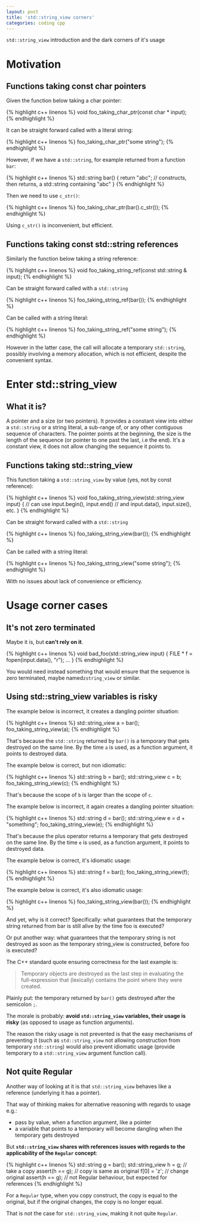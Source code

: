 ```yaml
---
layout: post
title: 'std::string_view corners'
categories: coding cpp
---
```


`std::string_view` introduction and the dark corners of it's usage


# Motivation

## Functions taking const char pointers

Given the function below taking a char pointer:

{% highlight c++ linenos %}
void foo_taking_char_ptr(const char * input);
{% endhighlight %}

It can be straight forward called with a literal string:

{% highlight c++ linenos %}
foo_taking_char_ptr("some string");
{% endhighlight %}

However, if we have a `std::string`, for example returned from a function
`bar`:

{% highlight c++ linenos %}
std::string bar() {
  return "abc"; // constructs, then returns, a std::string containing "abc"
}
{% endhighlight %}

Then we need to use `c_str()`:

{% highlight c++ linenos %}
foo_taking_char_ptr(bar().c_str());
{% endhighlight %}

Using `c_str()` is inconvenient, but efficient.


## Functions taking const std::string references

Similarly the function below taking a string reference:

{% highlight c++ linenos %}
void foo_taking_string_ref(const std::string & input);
{% endhighlight %}

Can be straight forward called with a `std::string`

{% highlight c++ linenos %}
foo_taking_string_ref(bar());
{% endhighlight %}

Can be called with a string literal:

{% highlight c++ linenos %}
foo_taking_string_ref("some string");
{% endhighlight %}

However in the latter case, the call will allocate a temporary `std::string`,
possibly involving a memory allocation, which is not efficient, despite the
convenient syntax.

# Enter std::string_view

## What it is?

A pointer and a size (or two pointers). It provides a constant view into either
a `std::string` or a string literal, a sub-range of, or any other contiguous
sequence of characters. The pointer points at the beginning, the size is the
length of the sequence (or pointer to one past the last, i.e the end). It's a
constant view, it does not allow changing the sequence it points to.


## Functions taking std::string_view

This function taking a `std::string_view` by value (yes, not by const
reference):

{% highlight c++ linenos %}
void foo_taking_string_view(std::string_view input) {
  // can use input.begin(), input.end()
  // and input.data(), input.size(), etc.
}
{% endhighlight %}

Can be straight forward called with a `std::string`

{% highlight c++ linenos %}
foo_taking_string_view(bar());
{% endhighlight %}

Can be called with a string literal:

{% highlight c++ linenos %}
foo_taking_string_view("some string");
{% endhighlight %}

With no issues about lack of convenience or efficiency.


# Usage corner cases

## It's not zero terminated

Maybe it is, but **can't rely on it**.

{% highlight c++ linenos %}
void bad_foo(std::string_view input) {
  FILE * f = fopen(input.data(), "r");
  ...
}
{% endhighlight %}

You would need instead something that would ensure that the sequence is zero
terminated, maybe named`zstring_view` or similar.


## Using std::string_view variables is risky

The example below is incorrect, it creates a dangling pointer situation:

{% highlight c++ linenos %}
std::string_view a = bar();
foo_taking_string_view(a);
{% endhighlight %}

That's because the `std::string` returned by `bar()` is a temporary that gets
destroyed on the same line. By the time `a` is used, as a function argument, it
points to destroyed data.

The example below is correct, but non idiomatic:

{% highlight c++ linenos %}
std::string b = bar();
std::string_view c = b;
foo_taking_string_view(c);
{% endhighlight %}

That's because the scope of `b` is larger than the scope of `c`.

The example below is incorrect, it again creates a dangling pointer situation:

{% highlight c++ linenos %}
std::string d = bar();
std::string_view e = d + "something";
foo_taking_string_view(e);
{% endhighlight %}

That's because the plus operator returns a temporary that gets destroyed on the
same line. By the time `e` is used, as a function argument, it points to
destroyed data.

The example below is correct, it's idiomatic usage:

{% highlight c++ linenos %}
std::string f = bar();
foo_taking_string_view(f);
{% endhighlight %}

The example below is correct, it's also idiomatic usage:

{% highlight c++ linenos %}
foo_taking_string_view(bar());
{% endhighlight %}

And yet, why is it correct? Specifically: what guarantees that the temporary string returned
from bar is still alive by the time foo is executed?

Or put another way: what guarantees that the temporary string is not destroyed
as soon as the temporary string_view is constructed, before foo is executed?

The C++ standard quote ensuring correctness for the last example is:

> Temporary objects are destroyed as the last step in evaluating the
> full-expression that (lexically) contains the point where they were created.

Plainly put: the temporary returned by `bar()` gets destroyed after the
semicolon `;`.

The morale is probably: **avoid `std::string_view` variables, their usage is
risky** (as opposed to usage as function arguments).

The reason the risky usage is not prevented is that the easy mechanisms of
preventing it (such as `std::string_view` not allowing construction from
temporary `std::string`) would also prevent idiomatic usage (provide temporary
to a `std::string_view` argument function call).


## Not quite Regular

Another way of looking at it is that `std::string_view` behaves like a
reference (underlying it has a pointer).

That way of thinking makes for alternative reasoning with regards to usage
e.g.:
- pass by value, when a function argument, like a pointer
- a variable that points to a temporary will become dangling when the temporary
  gets destroyed

But **`std::string_view` shares with references issues with regards to the
applicability of the `Regular` concept**:

{% highlight c++ linenos %}
std::string g = bar();
std::string_view h = g; // take a copy
assert(h == g); // copy is same as original
f[0] = 'z'; // change original
assert(h == g); // not Regular behaviour, but expected for references
{% endhighlight %}

For a `Regular` type, when you copy construct, the copy is equal to the
original, but if the original changes, the copy is no longer equal.

That is not the case for `std::string_view`, making it not quite `Regular`.

